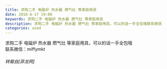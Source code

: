 ```yaml
---
title: 求购二手 电磁炉 热水器 燃气灶 等家庭用具
date: 2018-6-17 19:00
keywords: 求购二手 电磁炉 热水器 燃气灶 等家庭用具
description: 求购二手 电磁炉 热水器 燃气灶 等家庭用具，可以的话一手全包哦联系微信：miffymkt
categories: used
---
```

<td class="t_f" id="postmessage_1428542">

求购二手 电磁炉 热水器 燃气灶 等家庭用具，可以的话一手全包哦<br/>
联系微信：miffymkt</td>
###### 转载自[菲龙网]